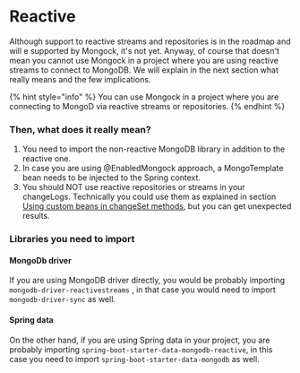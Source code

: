 # Reactive

Although support to reactive streams and repositories is in the roadmap and will e supported by Mongock, it's not yet. Anyway, of course that doesn't mean you cannot use Mongock in a project where you are using reactive streams to connect to MongoDB.  We will explain in the next section what really means and the few implications.

{% hint style="info" %}
You can use Mongock in a project where you are connecting to MongoD via reactive streams or repositories.
{% endhint %}



### Then, what does it really mean?

1. You need to import the non-reactive MongoDB library in addition to the reactive one.
2. In  case you are using @EnabledMongock approach, a MongoTemplate bean needs to be injected to the Spring context.
3. You should NOT use reactive repositories or streams in your changeLogs. Technically you could use them as explained in section [Using custom beans in changeSet methods](injecting-custom-dependencies-to-changesets.md), but you can get unexpected results.

### Libraries you need to import

#### MongoDb driver

If you are using MongoDB driver directly, you would be probably importing `mongodb-driver-reactivestreams` , in that case you would need to import `mongodb-driver-sync` as well.

#### Spring data

On the other hand, if you are using Spring data in your project, you are probably importing `spring-boot-starter-data-mongodb-reactive`, in this case you need to import `spring-boot-starter-data-mongodb` as well.

 

 





